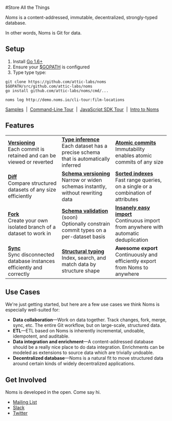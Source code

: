 #Store All the Things

*Noms* is a content-addressed, immutable, decentralized, strongly-typed database.

In other words, Noms is Git for data.

## Setup

1. Install [Go 1.6+](https://golang.org/dl/)
2. Ensure your [$GOPATH](https://github.com/golang/go/wiki/GOPATH) is configured
3. Type type type:
```
git clone https://github.com/attic-labs/noms $GOPATH/src/github.com/attic-labs/noms
go install github.com/attic-labs/noms/cmd/...

noms log http://demo.noms.io/cli-tour:film-locations
```
[Samples](TODO)&nbsp; | &nbsp;[Command-Line Tour](doc/cli-tour.md)&nbsp; | &nbsp;[JavaScript SDK Tour](doc/js-tour.md)&nbsp; | &nbsp;[Intro to Noms](doc/intro.md)


## Features

<table>
  <tr>
    <td><b><a href="doc/cli-tour.md#noms-log">Versioning</a></b><br>
        Each commit is retained and can be viewed or reverted
    <td><b><a href="doc/intro.md#type-accretion">Type inference</a></b><br>
        Each dataset has a precise schema that is automatically inferred
    <td><b><a href="doc/intro.md#databases-and-datasets">Atomic commits</a></b><br>
        Immutability enables atomic commits of any size
  <tr>
    <td><b><a href="doc/cli-tour.md#noms-diff">Diff</a></b><br>
    	Compare structured datasets of any size efficiently
    <td><b><a href="doc/intro.md#type-accretion">Schema versioning</a></b><br>
    	Narrow or widen schemas instantly, without rewriting data
    <td><b><a href="doc/intro.md#indexing-and-searching-with-prolly-trees">Sorted indexes</a></b><br>
    	Fast range queries, on a single or a combination of attributes
  <tr>
    <td><b><a href="doc/cli-tour.md#noms-sync">Fork</a></b><br>
      Create your own isolated branch of a dataset to work in
    <td><b><a href="doc/intro.md#types">Schema validation</a></b> (soon)<br>
      Optionally constrain commit types on a per-dataset basis
    <td><b><a href="samples/js/fb">Insanely easy import</a></b><br>
      Continuous import from anywhere with automatic deduplication
  <tr>
    <td><b><a href="doc/cli-tour.md#noms-sync">Sync</a></b><br>
      Sync disconnected database instances efficiently and correctly
    <td><b><a href="doc/intro.md#types">Structural typing</a></b><br>
      Index, search, and match data by structure shape
    <td><b>Awesome export</b><br>
      Continuously and efficiently export from Noms to anywhere
</table>


## Use Cases

We're just getting started, but here are a few use cases we think Noms is especially well-suited for:

* **Data collaboration**—Work on data together. Track changes, fork, merge, sync, etc. The entire Git workflow, but on large-scale, structured data.
* **ETL**—ETL based on Noms is inherently incremental, undoable, idempotent, and auditable.
* **Data integration and enrichment**—A content-addressed database should be a really nice place to do data integration. Enrichments can be modeled as extensions to source data which are trivially undoable.
* **Decentralized database**—Noms is a natural fit to move structured data around certain kinds of widely decentralized applications.


## Get Involved

Noms is developed in the open. Come say hi.

- [Mailing List](nomsdb@googlegroups.com)
- [Slack](atticlabs.slack.com/messages/dev)
- [Twitter](https://twitter.com/nomsdb)
